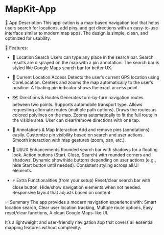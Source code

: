 # MapKit-App
📱 App Description
This application is a map-based navigation tool that helps users search for locations, add pins, and get directions with an easy-to-use interface similar to modern map apps. The design is simple, clean, and optimized for usability.

🚀 Features: 


- 🔎 Location Search
Users can type any place in the search bar.
Search results are displayed on the map with a pin annotation.
The search bar is styled like Google Maps search bar for better UX.

- 📍 Current Location Access
Detects the user’s current GPS location using CoreLocation.
Centers and zooms the map automatically to the user’s position.
A floating pin indicator shows the exact access point.

- 🗺️ Directions & Routes
Generates turn-by-turn navigation routes between two points.
Supports automobile transport type.
Allows requesting alternate routes (multiple path options).
Draws the routes as colored polylines on the map.
Zooms automatically to fit the full route in the visible area.
User can clear/remove directions with one tap.

- 📌 Annotations & Map Interaction
Add and remove pins (annotations) easily.
Customize pin visibility based on search and user actions.
Smooth interaction with map gestures (zoom, pan, etc.).

- 🎨 UI/UX Enhancements
Rounded search bar with shadows for a floating look.
Action buttons (Start, Close, Search) with rounded corners and shadows.
Dynamic show/hide buttons depending on user actions (e.g., hide Start button until needed).
Consistent styling across all UI elements.

- ⚡ Extra Functionalities (from your setup)
Reset/clear search bar with close button.
Hide/show navigation elements when not needed.
Responsive layout that adjusts based on content.


✅ Summary
The app provides a modern navigation experience with:
Smart location search,
Clear user location tracking,
Multiple route options,
Easy reset/clear functions,
A clean Google Maps-like UI.

It’s a lightweight and user-friendly navigation app that covers all essential mapping features without complexity.

